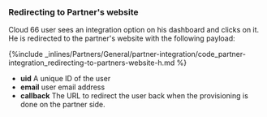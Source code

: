 <!-- post: -->


### Redirecting to Partner's website

Cloud 66 user sees an integration option on his dashboard and clicks on it. He is redirected to the partner's website with the following payload:



{%include _inlines/Partners/General/partner-integration/code_partner-integration_redirecting-to-partners-website-h.md %}




- **uid**       A unique ID of the user
- **email**     user email address
- **callback**  The URL to redirect the user back when the provisioning is done on the partner side.

